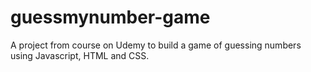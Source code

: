 # guessmynumber-game
A project from course on Udemy to build a game of guessing numbers using Javascript, HTML and CSS.

